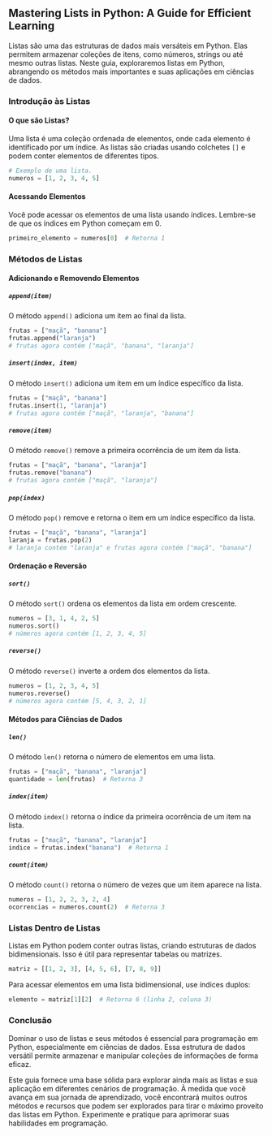 ## Mastering Lists in Python: A Guide for Efficient Learning

Listas são uma das estruturas de dados mais versáteis em Python. Elas permitem armazenar coleções de itens, como números, strings ou até mesmo outras listas. Neste guia, exploraremos listas em Python, abrangendo os métodos mais importantes e suas aplicações em ciências de dados.

### Introdução às Listas

#### O que são Listas?

Uma lista é uma coleção ordenada de elementos, onde cada elemento é identificado por um índice. As listas são criadas usando colchetes `[]` e podem conter elementos de diferentes tipos.

```python
# Exemplo de uma lista.
numeros = [1, 2, 3, 4, 5]
```

#### Acessando Elementos

Você pode acessar os elementos de uma lista usando índices. Lembre-se de que os índices em Python começam em 0.

```python
primeiro_elemento = numeros[0]  # Retorna 1
```

### Métodos de Listas

#### Adicionando e Removendo Elementos

##### `append(item)`

O método `append()` adiciona um item ao final da lista.

```python
frutas = ["maçã", "banana"]
frutas.append("laranja")
# frutas agora contém ["maçã", "banana", "laranja"]
```

##### `insert(index, item)`

O método `insert()` adiciona um item em um índice específico da lista.

```python
frutas = ["maçã", "banana"]
frutas.insert(1, "laranja")
# frutas agora contém ["maçã", "laranja", "banana"]
```

##### `remove(item)`

O método `remove()` remove a primeira ocorrência de um item da lista.

```python
frutas = ["maçã", "banana", "laranja"]
frutas.remove("banana")
# frutas agora contém ["maçã", "laranja"]
```

##### `pop(index)`

O método `pop()` remove e retorna o item em um índice específico da lista.

```python
frutas = ["maçã", "banana", "laranja"]
laranja = frutas.pop(2)
# laranja contém "laranja" e frutas agora contém ["maçã", "banana"]
```

#### Ordenação e Reversão

##### `sort()`

O método `sort()` ordena os elementos da lista em ordem crescente.

```python
numeros = [3, 1, 4, 2, 5]
numeros.sort()
# números agora contém [1, 2, 3, 4, 5]
```

##### `reverse()`

O método `reverse()` inverte a ordem dos elementos da lista.

```python
numeros = [1, 2, 3, 4, 5]
numeros.reverse()
# números agora contém [5, 4, 3, 2, 1]
```

#### Métodos para Ciências de Dados

##### `len()`

O método `len()` retorna o número de elementos em uma lista.

```python
frutas = ["maçã", "banana", "laranja"]
quantidade = len(frutas)  # Retorna 3
```

##### `index(item)`

O método `index()` retorna o índice da primeira ocorrência de um item na lista.

```python
frutas = ["maçã", "banana", "laranja"]
indice = frutas.index("banana")  # Retorna 1
```

##### `count(item)`

O método `count()` retorna o número de vezes que um item aparece na lista.

```python
numeros = [1, 2, 2, 3, 2, 4]
ocorrencias = numeros.count(2)  # Retorna 3
```

### Listas Dentro de Listas

Listas em Python podem conter outras listas, criando estruturas de dados bidimensionais. Isso é útil para representar tabelas ou matrizes.

```python
matriz = [[1, 2, 3], [4, 5, 6], [7, 8, 9]]
```

Para acessar elementos em uma lista bidimensional, use índices duplos:

```python
elemento = matriz[1][2]  # Retorna 6 (linha 2, coluna 3)
```

### Conclusão

Dominar o uso de listas e seus métodos é essencial para programação em Python, especialmente em ciências de dados. Essa estrutura de dados versátil permite armazenar e manipular coleções de informações de forma eficaz.

Este guia fornece uma base sólida para explorar ainda mais as listas e sua aplicação em diferentes cenários de programação. À medida que você avança em sua jornada de aprendizado, você encontrará muitos outros métodos e recursos que podem ser explorados para tirar o máximo proveito das listas em Python. Experimente e pratique para aprimorar suas habilidades em programação.
